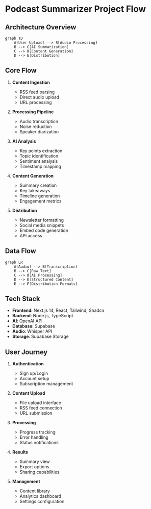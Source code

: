 # Podcast Summarizer Project Flow

## Architecture Overview

```mermaid
graph TD
    A[User Upload] --> B[Audio Processing]
    B --> C[AI Summarization]
    C --> D[Content Generation]
    D --> E[Distribution]
```

## Core Flow

1. **Content Ingestion**
   - RSS feed parsing
   - Direct audio upload
   - URL processing

2. **Processing Pipeline**
   - Audio transcription
   - Noise reduction
   - Speaker diarization

3. **AI Analysis**
   - Key points extraction
   - Topic identification
   - Sentiment analysis
   - Timestamp mapping

4. **Content Generation**
   - Summary creation
   - Key takeaways
   - Timeline generation
   - Engagement metrics

5. **Distribution**
   - Newsletter formatting
   - Social media snippets
   - Embed code generation
   - API access

## Data Flow

```mermaid
graph LR
    A[Audio] --> B[Transcription]
    B --> C[Raw Text]
    C --> D[AI Processing]
    D --> E[Structured Content]
    E --> F[Distribution Formats]
```

## Tech Stack

- **Frontend**: Next.js 14, React, Tailwind, Shadcn
- **Backend**: Node.js, TypeScript
- **AI**: OpenAI API
- **Database**: Supabase
- **Audio**: Whisper API
- **Storage**: Supabase Storage

## User Journey

1. **Authentication**
   - Sign up/Login
   - Account setup
   - Subscription management

2. **Content Upload**
   - File upload interface
   - RSS feed connection
   - URL submission

3. **Processing**
   - Progress tracking
   - Error handling
   - Status notifications

4. **Results**
   - Summary view
   - Export options
   - Sharing capabilities

5. **Management**
   - Content library
   - Analytics dashboard
   - Settings configuration 